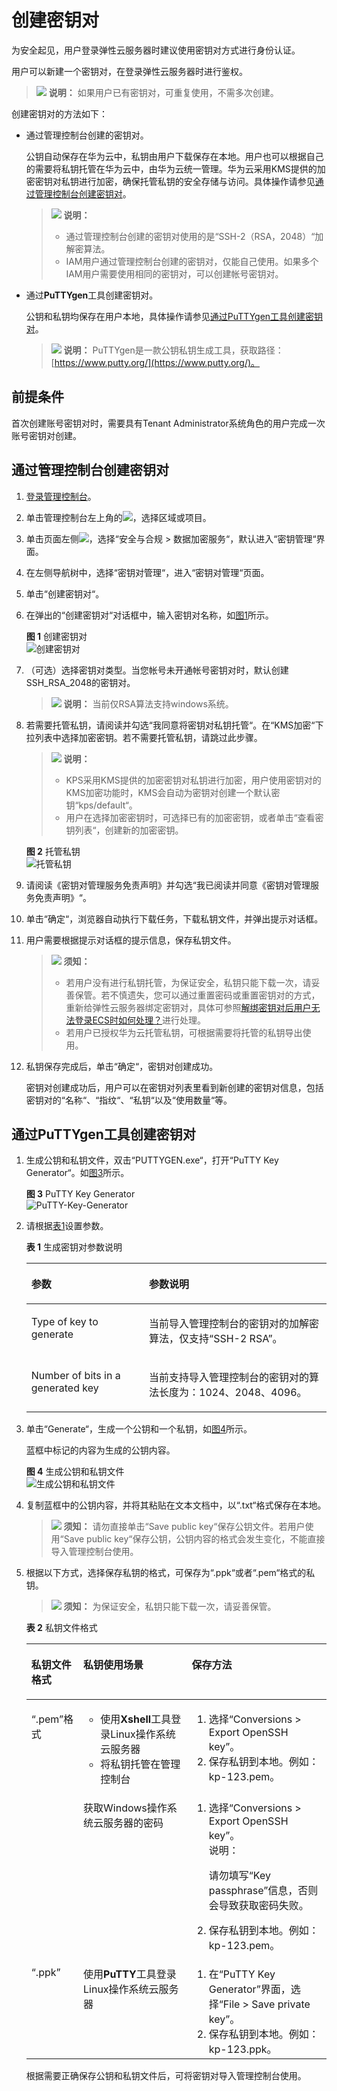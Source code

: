# 创建密钥对<a name="dew_01_0034"></a>

为安全起见，用户登录弹性云服务器时建议使用密钥对方式进行身份认证。

用户可以新建一个密钥对，在登录弹性云服务器时进行鉴权。

>![](public_sys-resources/icon-note.gif) **说明：** 
>如果用户已有密钥对，可重复使用，不需多次创建。

创建密钥对的方法如下：

-   通过管理控制台创建的密钥对。

    公钥自动保存在华为云中，私钥由用户下载保存在本地。用户也可以根据自己的需要将私钥托管在华为云中，由华为云统一管理。华为云采用KMS提供的加密密钥对私钥进行加密，确保托管私钥的安全存储与访问。具体操作请参见[通过管理控制台创建密钥对](#section5800650145317)。

    >![](public_sys-resources/icon-note.gif) **说明：** 
    >-   通过管理控制台创建的密钥对使用的是“SSH-2（RSA，2048）“加解密算法。
    >-   IAM用户通过管理控制台创建的密钥对，仅能自己使用。如果多个IAM用户需要使用相同的密钥对，可以创建帐号密钥对。

-   通过**PuTTYgen**工具创建密钥对。

    公钥和私钥均保存在用户本地，具体操作请参见[通过PuTTYgen工具创建密钥对](#section3621887515920)。

    >![](public_sys-resources/icon-note.gif) **说明：** 
    >PuTTYgen是一款公钥私钥生成工具，获取路径：[https://www.putty.org/](https://www.putty.org/)。

## 前提条件<a name="section0763426192412"></a>

首次创建账号密钥对时，需要具有Tenant Administrator系统角色的用户完成一次账号密钥对创建。

## 通过管理控制台创建密钥对<a name="section5800650145317"></a>

1.  [登录管理控制台](https://console.huaweicloud.com)。
2.  单击管理控制台左上角的![](figures/icon_region-14.png)，选择区域或项目。
3.  单击页面左侧![](figures/icon-servicelist-15.png)，选择“安全与合规  \>  数据加密服务“，默认进入“密钥管理“界面。
4.  在左侧导航树中，选择“密钥对管理“，进入“密钥对管理“页面。
5.  单击“创建密钥对“。
6.  在弹出的“创建密钥对“对话框中，输入密钥对名称，如[图1](#fig18001801152230)所示。

    **图 1**  创建密钥对<a name="fig18001801152230"></a>  
    ![](figures/创建密钥对.png "创建密钥对")

7.  （可选）选择密钥对类型。当您帐号未开通帐号密钥对时，默认创建SSH\_RSA\_2048的密钥对。

    >![](public_sys-resources/icon-note.gif) **说明：** 
    >当前仅RSA算法支持windows系统。

8.  若需要托管私钥，请阅读并勾选“我同意将密钥对私钥托管“。在“KMS加密“下拉列表中选择加密密钥。若不需要托管私钥，请跳过此步骤。

    >![](public_sys-resources/icon-note.gif) **说明：** 
    >-   KPS采用KMS提供的加密密钥对私钥进行加密，用户使用密钥对的KMS加密功能时，KMS会自动为密钥对创建一个默认密钥“kps/default“。
    >-   用户在选择加密密钥时，可选择已有的加密密钥，或者单击“查看密钥列表“，创建新的加密密钥。

    **图 2**  托管私钥<a name="fig9474163381611"></a>  
    ![](figures/托管私钥.png "托管私钥")

9.  请阅读《密钥对管理服务免责声明》并勾选“我已阅读并同意《密钥对管理服务免责声明》“。
10. 单击“确定“，浏览器自动执行下载任务，下载私钥文件，并弹出提示对话框。
11. 用户需要根据提示对话框的提示信息，保存私钥文件。

    >![](public_sys-resources/icon-notice.gif) **须知：** 
    >-   若用户没有进行私钥托管，为保证安全，私钥只能下载一次，请妥善保管。若不慎遗失，您可以通过重置密码或重置密钥对的方式，重新给弹性云服务器绑定密钥对，具体可参照[解绑密钥对后用户无法登录ECS时如何处理？](https://support.huaweicloud.com/dew_faq/dew_01_0084.html)进行处理。
    >-   若用户已授权华为云托管私钥，可根据需要将托管的私钥导出使用。

12. 私钥保存完成后，单击“确定“，密钥对创建成功。

    密钥对创建成功后，用户可以在密钥对列表里看到新创建的密钥对信息，包括密钥对的“名称“、“指纹“、“私钥“以及“使用数量“等。

## 通过PuTTYgen工具创建密钥对<a name="section3621887515920"></a>

1.  生成公钥和私钥文件，双击“PUTTYGEN.exe“，打开“PuTTY Key Generator“。如[图3](#fig1028212177)所示。

    **图 3**  PuTTY Key Generator<a name="fig1028212177"></a>  
    ![](figures/PuTTY-Key-Generator.png "PuTTY-Key-Generator")

2.  请根据[表1](#table11561163013229)设置参数。

    **表 1**  生成密钥对参数说明

    <a name="table11561163013229"></a>
    <table><thead align="left"><tr id="row145601630192220"><th class="cellrowborder" valign="top" width="39.20792079207921%" id="mcps1.2.3.1.1"><p id="p8560630102218"><a name="p8560630102218"></a><a name="p8560630102218"></a>参数</p>
    </th>
    <th class="cellrowborder" valign="top" width="60.79207920792079%" id="mcps1.2.3.1.2"><p id="p55605307225"><a name="p55605307225"></a><a name="p55605307225"></a>参数说明</p>
    </th>
    </tr>
    </thead>
    <tbody><tr id="row156133019224"><td class="cellrowborder" valign="top" width="39.20792079207921%" headers="mcps1.2.3.1.1 "><p id="p05601430152217"><a name="p05601430152217"></a><a name="p05601430152217"></a>Type of key to generate</p>
    </td>
    <td class="cellrowborder" valign="top" width="60.79207920792079%" headers="mcps1.2.3.1.2 "><p id="p75614303222"><a name="p75614303222"></a><a name="p75614303222"></a>当前导入管理控制台的密钥对的加解密算法，仅支持<span class="parmvalue" id="parmvalue5560133012221"><a name="parmvalue5560133012221"></a><a name="parmvalue5560133012221"></a>“SSH-2 RSA”</span>。</p>
    </td>
    </tr>
    <tr id="row6561230202210"><td class="cellrowborder" valign="top" width="39.20792079207921%" headers="mcps1.2.3.1.1 "><p id="p1856113303223"><a name="p1856113303223"></a><a name="p1856113303223"></a>Number of bits in a generated key</p>
    </td>
    <td class="cellrowborder" valign="top" width="60.79207920792079%" headers="mcps1.2.3.1.2 "><p id="p1356133052219"><a name="p1356133052219"></a><a name="p1356133052219"></a>当前支持导入管理控制台的密钥对的算法长度为：1024、2048、4096。</p>
    </td>
    </tr>
    </tbody>
    </table>

3.  单击“Generate“，生成一个公钥和一个私钥，如[图4](#fig1513010103413)所示。

    蓝框中标记的内容为生成的公钥内容。

    **图 4**  生成公钥和私钥文件<a name="fig1513010103413"></a>  
    ![](figures/生成公钥和私钥文件.png "生成公钥和私钥文件")

4.  复制蓝框中的公钥内容，并将其粘贴在文本文档中，以“.txt“格式保存在本地。

    >![](public_sys-resources/icon-notice.gif) **须知：** 
    >请勿直接单击“Save public key“保存公钥文件。若用户使用“Save public key“保存公钥，公钥内容的格式会发生变化，不能直接导入管理控制台使用。

5.  根据以下方式，选择保存私钥的格式，可保存为“.ppk“或者“.pem“格式的私钥。

    >![](public_sys-resources/icon-notice.gif) **须知：** 
    >为保证安全，私钥只能下载一次，请妥善保管。

    **表 2**  私钥文件格式

    <a name="table444364153314"></a>
    <table><thead align="left"><tr id="row24419413336"><th class="cellrowborder" valign="top" width="13.531353135313532%" id="mcps1.2.4.1.1"><p id="p74412415335"><a name="p74412415335"></a><a name="p74412415335"></a>私钥文件格式</p>
    </th>
    <th class="cellrowborder" valign="top" width="38.28382838283828%" id="mcps1.2.4.1.2"><p id="p5441174133311"><a name="p5441174133311"></a><a name="p5441174133311"></a>私钥使用场景</p>
    </th>
    <th class="cellrowborder" valign="top" width="48.18481848184818%" id="mcps1.2.4.1.3"><p id="p24411242334"><a name="p24411242334"></a><a name="p24411242334"></a>保存方法</p>
    </th>
    </tr>
    </thead>
    <tbody><tr id="row1644117417331"><td class="cellrowborder" rowspan="2" valign="top" width="13.531353135313532%" headers="mcps1.2.4.1.1 "><p id="p34416418338"><a name="p34416418338"></a><a name="p34416418338"></a><span class="filepath" id="filepath114411413339"><a name="filepath114411413339"></a><a name="filepath114411413339"></a>“.pem”</span>格式</p>
    </td>
    <td class="cellrowborder" valign="top" width="38.28382838283828%" headers="mcps1.2.4.1.2 "><a name="ul164411446337"></a><a name="ul164411446337"></a><ul id="ul164411446337"><li>使用<strong id="b164412423314"><a name="b164412423314"></a><a name="b164412423314"></a>Xshell</strong>工具登录Linux操作系统云服务器</li><li>将私钥托管在管理控制台</li></ul>
    </td>
    <td class="cellrowborder" valign="top" width="48.18481848184818%" headers="mcps1.2.4.1.3 "><a name="ol16441841336"></a><a name="ol16441841336"></a><ol id="ol16441841336"><li>选择<span class="menucascade" id="menucascade114411842338"><a name="menucascade114411842338"></a><a name="menucascade114411842338"></a>“<span class="uicontrol" id="uicontrol1244144173313"><a name="uicontrol1244144173313"></a><a name="uicontrol1244144173313"></a>Conversions &gt; Export OpenSSH key</span>”</span>。</li><li>保存私钥到本地。例如：kp-123.pem。</li></ol>
    </td>
    </tr>
    <tr id="row1344212414333"><td class="cellrowborder" valign="top" headers="mcps1.2.4.1.1 "><p id="p20441114113310"><a name="p20441114113310"></a><a name="p20441114113310"></a>获取Windows操作系统云服务器的密码</p>
    </td>
    <td class="cellrowborder" valign="top" headers="mcps1.2.4.1.2 "><a name="ol1144215473315"></a><a name="ol1144215473315"></a><ol id="ol1144215473315"><li>选择<span class="menucascade" id="menucascade15442154153313"><a name="menucascade15442154153313"></a><a name="menucascade15442154153313"></a>“<span class="uicontrol" id="uicontrol154411244335"><a name="uicontrol154411244335"></a><a name="uicontrol154411244335"></a>Conversions &gt; Export OpenSSH key</span>”</span>。<div class="note" id="note184421648331"><a name="note184421648331"></a><a name="note184421648331"></a><span class="notetitle"> 说明： </span><div class="notebody"><p id="p14442114203319"><a name="p14442114203319"></a><a name="p14442114203319"></a>请勿填写<span class="parmname" id="parmname1244294183311"><a name="parmname1244294183311"></a><a name="parmname1244294183311"></a>“Key passphrase”</span>信息，否则会导致获取密码失败。</p>
    </div></div>
    </li><li>保存私钥到本地。例如：kp-123.pem。</li></ol>
    </td>
    </tr>
    <tr id="row1444274103318"><td class="cellrowborder" valign="top" width="13.531353135313532%" headers="mcps1.2.4.1.1 "><p id="p16442184133316"><a name="p16442184133316"></a><a name="p16442184133316"></a><span class="uicontrol" id="uicontrol1544217417339"><a name="uicontrol1544217417339"></a><a name="uicontrol1544217417339"></a>“.ppk”</span></p>
    </td>
    <td class="cellrowborder" valign="top" width="38.28382838283828%" headers="mcps1.2.4.1.2 "><p id="p844274153310"><a name="p844274153310"></a><a name="p844274153310"></a>使用<strong id="b16442242334"><a name="b16442242334"></a><a name="b16442242334"></a>PuTTY</strong>工具登录Linux操作系统云服务器</p>
    </td>
    <td class="cellrowborder" valign="top" width="48.18481848184818%" headers="mcps1.2.4.1.3 "><a name="ol114421748336"></a><a name="ol114421748336"></a><ol id="ol114421748336"><li>在<span class="uicontrol" id="uicontrol154428417339"><a name="uicontrol154428417339"></a><a name="uicontrol154428417339"></a>“PuTTY Key Generator”</span>界面，选择<span class="menucascade" id="menucascade184426413318"><a name="menucascade184426413318"></a><a name="menucascade184426413318"></a>“<span class="uicontrol" id="uicontrol344215433317"><a name="uicontrol344215433317"></a><a name="uicontrol344215433317"></a>File &gt; Save private key</span>”</span>。</li><li>保存私钥到本地。例如：kp-123.ppk。</li></ol>
    </td>
    </tr>
    </tbody>
    </table>

    根据需要正确保存公钥和私钥文件后，可将密钥对导入管理控制台使用。

